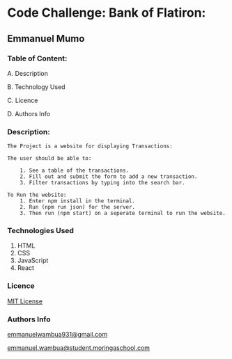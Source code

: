 #  Code Challenge: Bank of Flatiron:

## Emmanuel Mumo


### Table of Content:

A. Description

B. Technology Used

C. Licence

D. Authors Info


### Description:

    The Project is a website for displaying Transactions:

    The user should be able to:

        1. See a table of the transactions.
        2. Fill out and submit the form to add a new transaction.
        3. Filter transactions by typing into the search bar.

    To Run the website:
        1. Enter npm install in the terminal.
        2. Run (npm run json) for the server.
        3. Then run (npm start) on a seperate terminal to run the website.

### Technologies Used
1. HTML
2. CSS
3. JavaScript
4. React


### Licence

[MIT License](https://github.com/ewambua/Code-Challenge-Bank-of-Flatiron/blob/main/Licence)


### Authors Info

emmanuelwambua931@gmail.com

emmanuel.wambua@student.moringaschool.com

